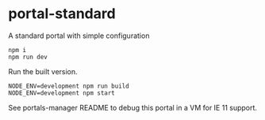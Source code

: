 # portal-standard

A standard portal with simple configuration

```
npm i
npm run dev
```

Run the built version.

```
NODE_ENV=development npm run build
NODE_ENV=development npm start
```

See portals-manager README to debug this portal in a VM for IE 11 support.

